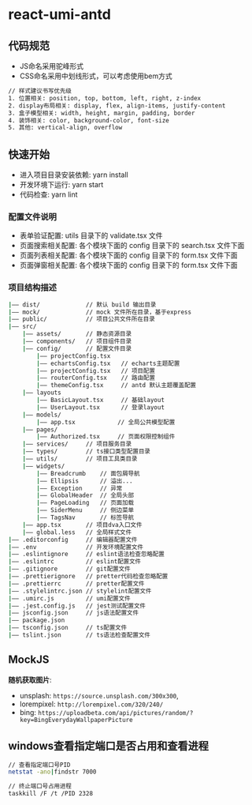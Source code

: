 # react-umi-antd

## 代码规范

- JS命名采用驼峰形式
- CSS命名采用中划线形式，可以考虑使用bem方式

```bash
// 样式建议书写优先级
1. 位置相关: position, top, bottom, left, right, z-index
2. display布局相关: display, flex, align-items, justify-content
3. 盒子模型相关: width, height, margin, padding, border
4. 装饰相关: color, background-color, font-size
5. 其他: vertical-align, overflow
```

## 快速开始

- 进入项目目录安装依赖: yarn install
- 开发环境下运行: yarn start
- 代码检查: yarn lint

### 配置文件说明

- 表单验证配置: utils 目录下的 validate.tsx 文件
- 页面搜索相关配置: 各个模块下面的 config 目录下的 search.tsx 文件下面
- 页面列表相关配置: 各个模块下面的 config 目录下的 form.tsx 文件下面
- 页面弹窗相关配置: 各个模块下面的 config 目录下的 form.tsx 文件下面

### 项目结构描述

```bash
|—— dist/             // 默认 build 输出目录
|—— mock/             // mock 文件所在目录，基于express
|—— public/           // 项目公共文件所在目录
|—— src/
    |—— assets/       // 静态资源目录
    |—— components/   // 项目组件目录
    |—— config/       // 配置文件目录
        |—— projectConfig.tsx
        |—— echartsConfig.tsx   // echarts主题配置
        |—— projectConfig.tsx   // 项目配置
        |—— routerConfig.tsx    // 路由配置
        |—— themeConfig.tsx     // antd 默认主题覆盖配置
    |—— layouts
        |—— BasicLayout.tsx     // 基础layout
        |—— UserLayout.tsx      // 登录layout
    |—— models/
        |—— app.tsx            // 全局公共模型配置
    |—— pages/
        |—— Authorized.tsx     // 页面权限控制组件
    |—— services/     // 项目服务目录
    |—— types/        // ts接口类型配置目录
    |—— utils/        // 项目工具类目录
    |—— widgets/
        |—— Breadcrumb    // 面包屑导航
        |—— Ellipsis      // 溢出...
        |—— Exception     // 异常
        |—— GlobalHeader  // 全局头部
        |—— PageLoading   // 页面加载
        |—— SiderMenu     // 侧边菜单
        |—— TagsNav       // 标签导航
    |—— app.tsx       // 项目dva入口文件
    |—— global.less   // 全局样式文件
|—— .editorconfig     // 编辑器配置文件
|—— .env              // 开发环境配置文件
|—— .eslintignore     // eslint语法检查忽略配置
|—— .eslintrc         // eslint配置文件
|—— .gitignore        // git配置文件
|—— .prettierignore   // pretter代码检查忽略配置
|—— .prettierrc       // pretter配置文件
|—— .stylelintrc.json // stylelint配置文件
|—— .umirc.js         // umi配置文件
|—— .jest.config.js   // jest测试配置文件
|—— jsconfig.json     // js语法配置文件
|—— package.json
|—— tsconfig.json     // ts配置文件
|—— tslint.json       // ts语法检查配置文件
```

## MockJS

**随机获取图片**:
  - unsplash: `https://source.unsplash.com/300x300`,
  - lorempixel: `http://lorempixel.com/320/240/`
  - bing: `https://uploadbeta.com/api/pictures/random/?key=BingEverydayWallpaperPicture` 


## windows查看指定端口是否占用和查看进程

```bash
// 查看指定端口号PID
netstat -ano|findstr 7000

// 终止端口号占用进程
taskkill /F /t /PID 2328
```
